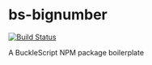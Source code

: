 # bs-bignumber
[![Build Status](https://travis-ci.org/Astrocoders/bs-bignumber.svg?branch=master)](https://travis-ci.org/Astrocoders/bs-bignumber)

A BuckleScript NPM package boilerplate
